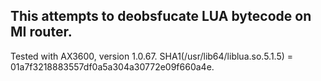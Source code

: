 This attempts to deobsfucate LUA bytecode on MI router.
---
Tested with AX3600, version 1.0.67.
SHA1(/usr/lib64/liblua.so.5.1.5) = 01a7f3218883557df0a5a304a30772e09f660a4e.
